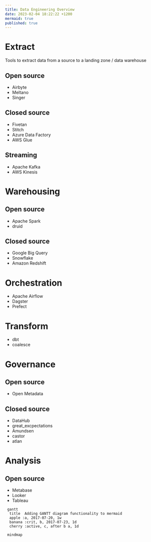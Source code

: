 ```yaml
---
title: Data Engineering Overview
date: 2023-02-04 18:22:22 +1200
mermaid: true
published: true
---
```


# Extract 

Tools to extract data from a source to a landing zone / data warehouse

## Open source 
- Airbyte 
- Meltano
- Singer 

## Closed source 
- Fivetan 
- Stitch 
- Azure Data Factory
- AWS Glue

## Streaming
- Apache Kafka
- AWS Kinesis 

# Warehousing

## Open source 
- Apache Spark
- druid

## Closed source 
- Google Big Query
- Snowflake
- Amazon Redshift

# Orchestration
- Apache Airflow
- Dagster
- Prefect

# Transform 
- dbt
- coalesce

# Governance 

## Open source 
- Open Metadata

## Closed source
- DataHub
- great_excpectations
- Amundsen
- castor
- atlan

# Analysis

## Open source
- Metabase
- Looker
- Tableau

```mermaid
 gantt
  title  Adding GANTT diagram functionality to mermaid
  apple :a, 2017-07-20, 1w
  banana :crit, b, 2017-07-23, 1d
  cherry :active, c, after b a, 1d
```

```mermaid
 mindmap
```
